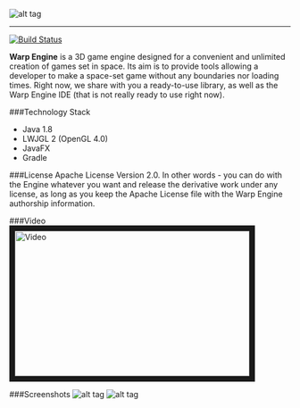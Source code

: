 ![alt tag](http://i.imgur.com/Gl1JGOT.png)
***
[![Build Status](https://jenkins.hubertus248.me/job/Warp%20Engine/badge/icon)](https://jenkins.hubertus248.me/job/Warp%20Engine/?style=plastic)

**Warp Engine** is a 3D game engine designed for a convenient and unlimited creation of games set in space. Its aim is to provide tools allowing a developer to make a space-set game without any boundaries nor loading times. Right now, we share with you a ready-to-use library, as well as the Warp Engine IDE (that is not really ready to use right now). 

###Technology Stack
 * Java 1.8
 * LWJGL 2 (OpenGL 4.0)
 * JavaFX
 * Gradle

###License
Apache License Version 2.0. In other words - you can do with the Engine whatever you want and release the derivative work under any license, as long as you keep the Apache License file with the Warp Engine authorship information.

###Video
<a href="http://www.youtube.com/watch?feature=player_embedded&v=KPCXZk0F-BU
" target="_blank"><img src="http://i.imgur.com/SvwpEVC.png" 
alt="Video" width="420" height="260" border="10" /></a>

###Screenshots
![alt tag](http://i.imgur.com/SrEL7wi.jpg)
![alt tag](https://i.imgur.com/bKUzDwg.jpg)
